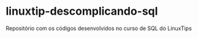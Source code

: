 # linuxtip-descomplicando-sql
Repositório com os códigos desenvolvidos no curso de SQL do LinuxTips

